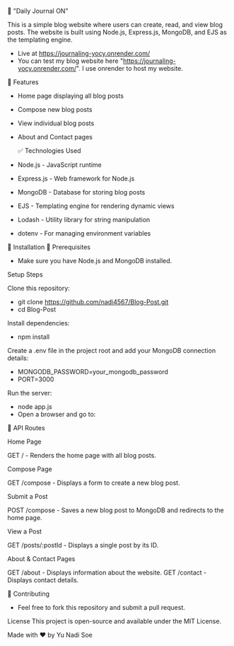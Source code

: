  🚀 "Daily Journal ON"

This is a simple blog website where users can create, read, and view blog posts.
The website is built using Node.js, Express.js, MongoDB, and EJS as the templating engine.

- Live at https://journaling-yocy.onrender.com/
- You can test my blog website here "https://journaling-yocy.onrender.com/". I use onrender to host my website.

 🚀 Features
- Home page displaying all blog posts
- Compose new blog posts
- View individual blog posts
- About and Contact pages

  ✅ Technologies Used
-  Node.js - JavaScript runtime
-  Express.js - Web framework for Node.js
-  MongoDB - Database for storing blog posts
-  EJS - Templating engine for rendering dynamic views
-  Lodash - Utility library for string manipulation
-  dotenv - For managing environment variables


 🚀 Installation
 🚀 Prerequisites
- Make sure you have Node.js and MongoDB installed.

Setup Steps

Clone this repository:
- git clone https://github.com/nadi4567/Blog-Post.git
- cd Blog-Post

Install dependencies:
- npm install

Create a .env file in the project root and add your MongoDB connection details:
- MONGODB_PASSWORD=your_mongodb_password
- PORT=3000

Run the server:
- node app.js
- Open a browser and go to:

 🚀 API Routes

Home Page

GET / - Renders the home page with all blog posts.

Compose Page

GET /compose - Displays a form to create a new blog post.

Submit a Post

POST /compose - Saves a new blog post to MongoDB and redirects to the home page.

View a Post

GET /posts/:postId - Displays a single post by its ID.

About & Contact Pages

GET /about - Displays information about the website.
GET /contact - Displays contact details.

 🚀 Contributing
-   Feel free to fork this repository and submit a pull request.

License
This project is open-source and available under the MIT License.

Made with ❤️ by Yu Nadi Soe 




